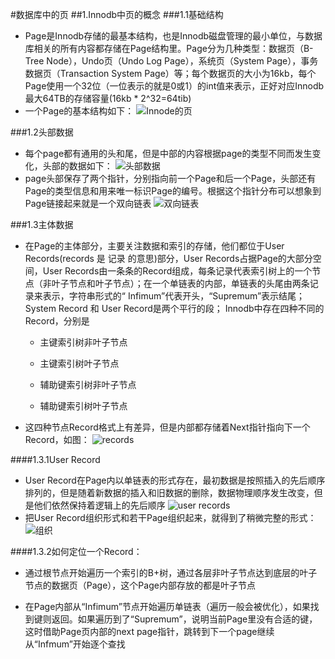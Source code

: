 #数据库中的页
##1.Innodb中页的概念
###1.1基础结构
* Page是Innodb存储的最基本结构，也是Innodb磁盘管理的最小单位，与数据库相关的所有内容都存储在Page结构里。Page分为几种类型：数据页（B-Tree Node），Undo页（Undo Log Page），系统页（System Page），事务数据页（Transaction System Page）等；每个数据页的大小为16kb，每个Page使用一个32位（一位表示的就是0或1）的int值来表示，正好对应Innodb最大64TB的存储容量(16kb * 2^32=64tib)
* 一个Page的基本结构如下：
![Innode的页](https://segmentfault.com/img/bVJ1hx?w=468&h=446)

###1.2头部数据
* 每个page都有通用的头和尾，但是中部的内容根据page的类型不同而发生变化，头部的数据如下：
![头部数据](https://segmentfault.com/img/bVJ1hz?w=1336&h=696)
* page头部保存了两个指针，分别指向前一个Page和后一个Page，头部还有Page的类型信息和用来唯一标识Page的编号。根据这个指针分布可以想象到Page链接起来就是一个双向链表
![双向链表](https://segmentfault.com/img/bVJ1hF?w=884&h=284)

###1.3主体数据
* 在Page的主体部分，主要关注数据和索引的存储，他们都位于User Records(records 是 记录 的意思)部分，User Records占据Page的大部分空间，User Records由一条条的Record组成，每条记录代表索引树上的一个节点（非叶子节点和叶子节点）；在一个单链表的内部，单链表的头尾由两条记录来表示，字符串形式的“ Infimum”代表开头，“Supremum”表示结尾；System Record 和 User Record是两个平行的段；
Innodb中存在四种不同的Record，分别是

    * 主键索引树非叶子节点

    * 主键索引树叶子节点

    * 辅助键索引树非叶子节点

    * 辅助键索引树叶子节点

* 这四种节点Record格式上有差异，但是内部都存储着Next指针指向下一个Record，如图：
![records](https://segmentfault.com/img/bVJ1hK?w=426&h=1092)

####1.3.1User Record
* User Record在Page内以单链表的形式存在，最初数据是按照插入的先后顺序排列的，但是随着新数据的插入和旧数据的删除，数据物理顺序发生改变，但是他们依然保持着逻辑上的先后顺序
![user records](https://segmentfault.com/img/bVJ1hN?w=542&h=738)
* 把User Record组织形式和若干Page组织起来，就得到了稍微完整的形式：
![组织](https://segmentfault.com/img/bVJ1hP?w=1136&h=278)

####1.3.2如何定位一个Record：
* 通过根节点开始遍历一个索引的B+树，通过各层非叶子节点达到底层的叶子节点的数据页（Page），这个Page内部存放的都是叶子节点

* 在Page内部从“Infimum”节点开始遍历单链表（遍历一般会被优化），如果找到键则返回。如果遍历到了“Supremum”，说明当前Page里没有合适的键，这时借助Page页内部的next page指针，跳转到下一个page继续从“Infmum”开始逐个查找
